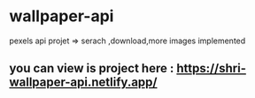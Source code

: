 # wallpaper-api
 pexels api projet => serach ,download,more images implemented 
 
 ## you can view is project here :  https://shri-wallpaper-api.netlify.app/
